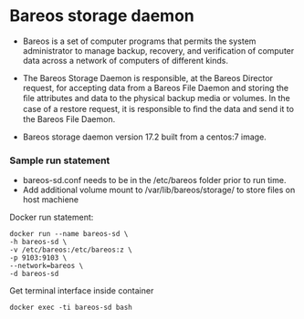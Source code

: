 # Bareos storage daemon

- Bareos is a set of computer programs that permits the system administrator to manage backup, recovery, and verification of computer data across a network of computers of different kinds. 

- The Bareos Storage Daemon is responsible, at the Bareos Director request, for accepting data from a Bareos File Daemon and storing the ﬁle attributes and data to the physical backup media or volumes. In the case of a restore request, it is responsible to ﬁnd the data and send it to the Bareos File Daemon.

- Bareos storage daemon version 17.2 built from a centos:7 image.

### Sample run statement

- bareos-sd.conf needs to be in the /etc/bareos folder prior to run time.
- Add additional volume mount to /var/lib/bareos/storage/ to store files on host machiene 

Docker run statement:
```
docker run --name bareos-sd \
-h bareos-sd \
-v /etc/bareos:/etc/bareos:z \
-p 9103:9103 \
--network=bareos \
-d bareos-sd
```

Get terminal interface inside container
```
docker exec -ti bareos-sd bash
```
